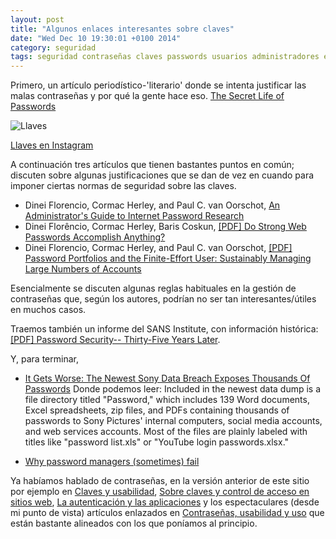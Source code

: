 ```yaml
---
layout: post
title: "Algunos enlaces interesantes sobre claves"
date: "Wed Dec 10 19:30:01 +0100 2014"
category: seguridad
tags: seguridad contraseñas claves passwords usuarios administradores enlaces historia usabilidad
---
```



Primero, un artículo periodístico-'literario' donde se intenta justificar las malas contraseñas y por qué la gente hace eso.
[The Secret Life of Passwords](http://www.nytimes.com/2014/11/19/magazine/the-secret-life-of-passwords.html?_r=0)

![Llaves](http://photos-b.ak.instagram.com/hphotos-ak-xap1/10809033_1729061287319545_961271307_n.jpg)

[Llaves en Instagram](https://instagram.com/p/wb3h3nQB_x/)

A continuación tres artículos que tienen bastantes puntos en común; discuten sobre algunas justificaciones que se dan de vez en cuando para imponer ciertas normas de seguridad sobre las claves.

* Dinei Florencio, Cormac Herley, and Paul C. van Oorschot, [An Administrator's Guide to Internet Password Research](http://research.microsoft.com/apps/pubs/?id=227130)
* Dinei Florêncio, Cormac Herley, Baris Coskun, [[PDF] Do Strong Web Passwords Accomplish Anything?](https://www.usenix.org/event/hotsec07/tech/full_papers/florencio/florencio.pdf)
* Dinei Florencio, Cormac Herley, and Paul C. van Oorschot, [[PDF] Password Portfolios and the Finite-Effort User: Sustainably Managing Large Numbers of Accounts](http://research.microsoft.com/pubs/217510/passwordPortfolios.pdf)

Esencialmente se discuten algunas reglas habituales en la gestión de contraseñas que, según los autores, podrían no ser tan interesantes/útiles en muchos casos.

Traemos también un informe del SANS Institute, con información histórica: [[PDF] Password Security-- Thirty-Five Years Later](http://www.sans.org/reading-room/whitepapers/basics/password-security-thirty-five-years-35592).

Y, para terminar, 


* [It Gets Worse: The Newest Sony Data Breach Exposes Thousands Of Passwords](http://www.buzzfeed.com/charliewarzel/it-gets-worse-the-newest-sony-data-breach-exposes-thousands)
Donde podemos leer:
	Included in the newest data dump is a file directory titled "Password," which includes 139 Word documents, Excel spreadsheets, zip files, and PDFs containing thousands of passwords to Sony Pictures' internal computers, social media accounts, and web services accounts. Most of the files are plainly labeled with titles like "password list.xls" or "YouTube login passwords.xlsx." 

* [Why password managers (sometimes) fail](https://www.lightbluetouchpaper.org/2014/12/05/pmf/)

Ya habíamos hablado de contraseñas, en la versión anterior de este sitio por ejemplo en [Claves y usabilidad](http://mbpfernand0.wordpress.com/2011/02/08/claves-y-usabilidad/), [Sobre claves y control de acceso en sitios web](http://mbpfernand0.wordpress.com/2011/01/16/sobre-claves-y-control-de-acceso-en-sitios-web/), [La autenticación y las aplicaciones](http://mbpfernand0.wordpress.com/2012/04/27/la-autenticacion-y-las-aplicaciones/) y los espectaculares (desde mi punto de vista) artículos enlazados en [Contraseñas, usabilidad y uso](http://mbpfernand0.wordpress.com/2010/11/19/contrasenas-usabilidad-y-uso/) que están bastante alineados con los que poníamos al principio.
